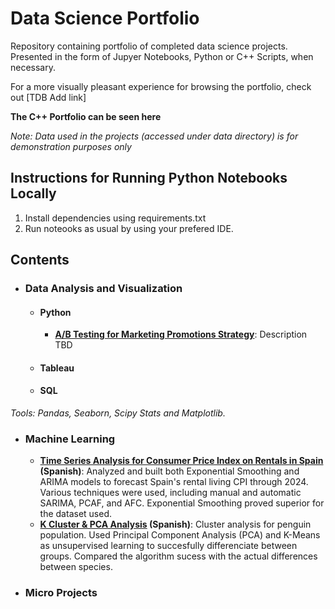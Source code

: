 # Data Science Portfolio
Repository containing portfolio of completed data science projects. Presented in the form of Jupyer Notebooks, Python or C++ Scripts, when necessary. 

For a more visually pleasant experience for browsing the portfolio, check out [TDB Add link]

**The C++ Portfolio can be seen here**

*Note: Data used in the projects (accessed under data directory) is for demonstration purposes only*

## Instructions for Running Python Notebooks Locally
1. Install dependencies using requirements.txt
2. Run noteooks as usual by using your prefered IDE.

## Contents
- ### Data Analysis and Visualization
  - #### Python
    - **[A/B Testing for Marketing Promotions Strategy](https://github.com/rbravez/portfolio/blob/main/projects/ABTesing.ipynb)**: Description TBD
  - #### Tableau
  - #### SQL
  
 *Tools: Pandas, Seaborn, Scipy Stats and Matplotlib.*
- ### Machine Learning
  - **[Time Series Analysis for Consumer Price Index on Rentals in Spain](https://github.com/rbravez/portfolio/blob/main/projects/Time%20Series%20Analysis/entregable.ipynb) (Spanish)**: Analyzed and built both Exponential Smoothing and ARIMA models to forecast Spain's rental living CPI through 2024. Various techniques were used, including manual and automatic SARIMA, PCAF, and AFC. Exponential Smoothing proved superior for the dataset used.
  - **[K Cluster & PCA Analysis](https://github.com/rbravez/portfolio/blob/main/projects/K%20Cluster%20Analysis/Actividad%20de%20ACP%20y%20Cluster.ipynb) (Spanish)**: Cluster analysis for penguin population. Used Principal Component Analysis (PCA) and K-Means as unsupervised learning to succesfully differenciate between groups. Compared the algorithm sucess with the actual differences between species. 
- ### Micro Projects 

